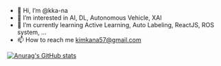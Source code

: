 
- 👋 Hi, I’m @kka-na
- 👀 I’m interested in AI, DL, Autonomous Vehicle, XAI
- 🌱 I’m currently learning Active Learning, Auto Labeling, ReactJS, ROS system, ... 
- 📫 How to reach me kimkana57@gmail.com

[![Anurag's GitHub stats](https://github-readme-stats.vercel.app/api?username=kka-na&show_icons=true&theme=radical)](https://github.com/anuraghazra/github-readme-stats)

